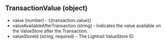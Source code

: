 ## TransactionValue (object)
+ value (number) - {{transaction.value}}
+ valueAvailableAfterTransaction (string) - Indicates the value available on the ValueStore after the Transaction. 
+ valueStoreId (string, required) - The Lightrail ValueStore ID.
